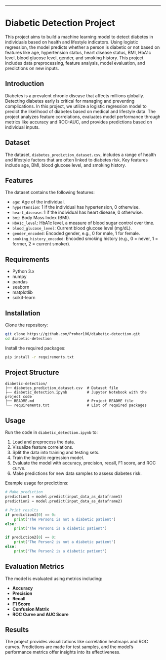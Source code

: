 


---

# Diabetic Detection Project

This project aims to build a machine learning model to detect diabetes in individuals based on health and lifestyle indicators. Using logistic regression, the model predicts whether a person is diabetic or not based on features like age, hypertension status, heart disease status, BMI, HbA1c level, blood glucose level, gender, and smoking history. This project includes data preprocessing, feature analysis, model evaluation, and predictions on new inputs.

## Introduction

Diabetes is a prevalent chronic disease that affects millions globally. Detecting diabetes early is critical for managing and preventing complications. In this project, we utilize a logistic regression model to predict the likelihood of diabetes based on medical and lifestyle data. The project analyzes feature correlations, evaluates model performance through metrics like accuracy and ROC-AUC, and provides predictions based on individual inputs.


## Dataset

The dataset, `diabetes_prediction_dataset.csv`, includes a range of health and lifestyle factors that are often linked to diabetes risk. Key features include age, BMI, blood glucose level, and smoking history.

## Features

The dataset contains the following features:
- `age`: Age of the individual.
- `hypertension`: 1 if the individual has hypertension, 0 otherwise.
- `heart_disease`: 1 if the individual has heart disease, 0 otherwise.
- `bmi`: Body Mass Index (BMI).
- `HbA1c_level`: HbA1c level, a measure of blood sugar control over time.
- `blood_glucose_level`: Current blood glucose level (mg/dL).
- `gender_encoded`: Encoded gender, e.g., 0 for male, 1 for female.
- `smoking_history_encoded`: Encoded smoking history (e.g., 0 = never, 1 = former, 2 = current smoker).

## Requirements

- Python 3.x
- numpy
- pandas
- seaborn
- matplotlib
- scikit-learn

## Installation

Clone the repository:

```bash
git clone https://github.com/Prohor106/diabetic-detection.git
cd diabetic-detection
```

Install the required packages:

```bash
pip install -r requirements.txt
```

## Project Structure

```plaintext
diabetic-detection/
├── diabetes_prediction_dataset.csv  # Dataset file
├── diabetic_detection.ipynb         # Jupyter Notebook with the project code
├── README.md                        # Project README file
└── requirements.txt                 # List of required packages
```

## Usage

Run the code in `diabetic_detection.ipynb` to:
1. Load and preprocess the data.
2. Visualize feature correlations.
3. Split the data into training and testing sets.
4. Train the logistic regression model.
5. Evaluate the model with accuracy, precision, recall, F1 score, and ROC curve.
6. Make predictions for new data samples to assess diabetes risk.

Example usage for predictions:

```python
# Make prediction
prediction1 = model.predict(input_data_as_dataframe1)
prediction2 = model.predict(input_data_as_dataframe2)

# Print results
if prediction1[0] == 0:
    print('The Person1 is not a diabetic patient')
else:
    print('The Person1 is a diabetic patient')

if prediction2[0] == 0:
    print('The Person2 is not a diabetic patient')
else:
    print('The Person2 is a diabetic patient')
```

## Evaluation Metrics

The model is evaluated using metrics including:
- **Accuracy**
- **Precision**
- **Recall**
- **F1 Score**
- **Confusion Matrix**
- **ROC Curve and AUC Score**

## Results

The project provides visualizations like correlation heatmaps and ROC curves. Predictions are made for test samples, and the model’s performance metrics offer insights into its effectiveness.

